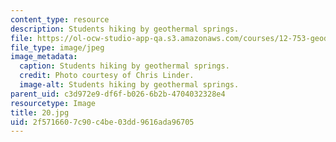 ```yaml
---
content_type: resource
description: Students hiking by geothermal springs.
file: https://ol-ocw-studio-app-qa.s3.amazonaws.com/courses/12-753-geodynamics-seminar-spring-2006/2f5716607c90c4be03dd9616ada96705_20.jpg
file_type: image/jpeg
image_metadata:
  caption: Students hiking by geothermal springs.
  credit: Photo courtesy of Chris Linder.
  image-alt: Students hiking by geothermal springs.
parent_uid: c3d972e9-df6f-b026-6b2b-4704032328e4
resourcetype: Image
title: 20.jpg
uid: 2f571660-7c90-c4be-03dd-9616ada96705
---
```


